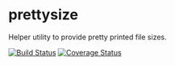# prettysize


Helper utility to provide pretty printed file sizes.

[![Build Status](https://travis-ci.org/ankitjain28may/prettysize.svg?branch=master)](https://travis-ci.org/ankitjain28may/prettysize)
[![Coverage Status](https://coveralls.io/repos/github/ankitjain28may/prettysize/badge.svg?branch=master)](https://coveralls.io/github/ankitjain28may/prettysize?branch=master)


